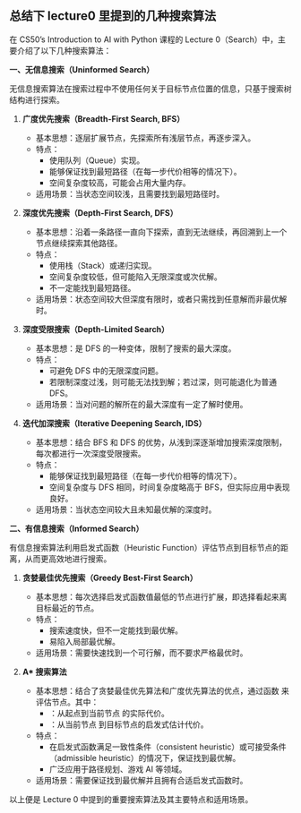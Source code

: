 ## 总结下 lecture0 里提到的几种搜索算法

在 CS50’s Introduction to AI with Python 课程的 Lecture 0（Search）中，主要介绍了以下几种搜索算法：

**一、无信息搜索（Uninformed Search）**

无信息搜索算法在搜索过程中不使用任何关于目标节点位置的信息，只基于搜索树结构进行探索。

1. **广度优先搜索（Breadth-First Search, BFS）**

   - 基本思想：逐层扩展节点，先探索所有浅层节点，再逐步深入。
   - 特点：
     - 使用队列（Queue）实现。
     - 能够保证找到最短路径（在每一步代价相等的情况下）。
     - 空间复杂度较高，可能会占用大量内存。
   - 适用场景：当状态空间较浅，且需要找到最短路径时。

2. **深度优先搜索（Depth-First Search, DFS）**

   - 基本思想：沿着一条路径一直向下探索，直到无法继续，再回溯到上一个节点继续探索其他路径。
   - 特点：
     - 使用栈（Stack）或递归实现。
     - 空间复杂度较低，但可能陷入无限深度或次优解。
     - 不一定能找到最短路径。
   - 适用场景：状态空间较大但深度有限时，或者只需找到任意解而非最优解时。

3. **深度受限搜索（Depth-Limited Search）**

   - 基本思想：是 DFS 的一种变体，限制了搜索的最大深度。
   - 特点：
     - 可避免 DFS 中的无限深度问题。
     - 若限制深度过浅，则可能无法找到解；若过深，则可能退化为普通 DFS。
   - 适用场景：当对问题的解所在的最大深度有一定了解时使用。

4. **迭代加深搜索（Iterative Deepening Search, IDS）**

   - 基本思想：结合 BFS 和 DFS 的优势，从浅到深逐渐增加搜索深度限制，每次都进行一次深度受限搜索。
   - 特点：
     - 能够保证找到最短路径（在每一步代价相等的情况下）。
     - 空间复杂度与 DFS 相同，时间复杂度略高于 BFS，但实际应用中表现良好。
   - 适用场景：当状态空间较大且未知最优解的深度时。

**二、有信息搜索（Informed Search）**

有信息搜索算法利用启发式函数（Heuristic Function）评估节点到目标节点的距离，从而更高效地进行搜索。

1. **贪婪最佳优先搜索（Greedy Best-First Search）**

   - 基本思想：每次选择启发式函数值最低的节点进行扩展，即选择看起来离目标最近的节点。
   - 特点：
     - 搜索速度快，但不一定能找到最优解。
     - 易陷入局部最优解。
   - 适用场景：需要快速找到一个可行解，而不要求严格最优时。

2. **A\* 搜索算法**

   - 基本思想：结合了贪婪最佳优先算法和广度优先算法的优点，通过函数 来评估节点。其中：
     - ：从起点到当前节点 的实际代价。
     - ：从当前节点 到目标节点的启发式估计代价。
   - 特点：
     - 在启发式函数满足一致性条件（consistent heuristic）或可接受条件（admissible heuristic）的情况下，保证找到最优解。
     - 广泛应用于路径规划、游戏 AI 等领域。
   - 适用场景：需要保证找到最优解并且拥有合适启发式函数时。

以上便是 Lecture 0 中提到的重要搜索算法及其主要特点和适用场景。
